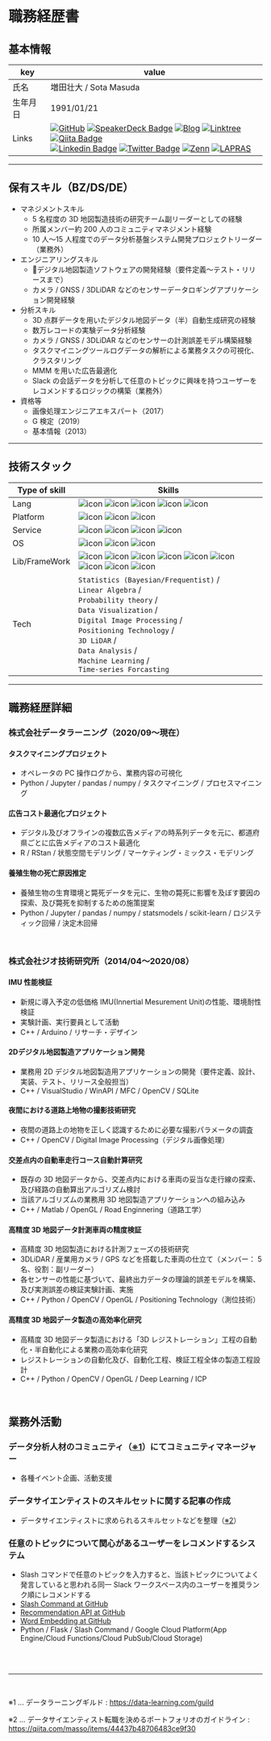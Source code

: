 # 職務経歴書

## 基本情報

|key|value|
|---|---|
|氏名|増田壮大 / Sota Masuda|
|生年月日|1991/01/21|
|Links|[![GitHub](https://img.shields.io/badge/-GitHub-181717?style=flat&logo=github&logoColor=white)](https://github.com/sota0121)  [![SpeakerDeck Badge](https://img.shields.io/badge/-SpeakerDeck-008080?style=flat&logo=Slides&logoColor=white)](https://speakerdeck.com/masso)  [![Blog](https://img.shields.io/badge/-HatenaBlog-4169e1?style=flat&logo=google-chrome&logoColor=white)](https://thinker-masso.hatenablog.com/)  [![Linktree](https://img.shields.io/badge/-Linktree-39e09b?style=flat&logo=linktree&logoColor=white)](https://linktr.ee/massox/)  [![Qiita Badge](https://img.shields.io/badge/-Qiita-55c500?style=flat&logo=Qiita&logoColor=white)](https://qiita.com/masso)<br>[![Linkedin Badge](https://img.shields.io/badge/-LinkedIn-0e76a8?style=flat&logo=Linkedin&logoColor=white)](https://www.linkedin.com/in/sotamasuda/)  [![Twitter Badge](https://img.shields.io/badge/-Twitter-00acee?style=flat&logo=Twitter&logoColor=white)](https://twitter.com/__masso__)  [![Zenn](https://img.shields.io/badge/-Zenn-3ea8ff?style=flat&logo=zenn&logoColor=white)](https://zenn.dev/masso)  [![LAPRAS](https://img.shields.io/badge/-LAPRAS-003089?style=flat&logo=openai&logoColor=white)](https://lapras.com/public/BOJILEQ)|


---

## 保有スキル（BZ/DS/DE）

- マネジメントスキル
  - 5 名程度の 3D 地図製造技術の研究チーム副リーダーとしての経験
  - 所属メンバー約 200 人のコミュニティマネジメント経験
  - 10 人〜15 人程度でのデータ分析基盤システム開発プロジェクトリーダー（業務外）
- エンジニアリングスキル
  - デジタル地図製造ソフトウェアの開発経験（要件定義〜テスト・リリースまで）
  - カメラ / GNSS / 3DLiDAR などのセンサーデータロギングアプリケーション開発経験
- 分析スキル
  - 3D 点群データを用いたデジタル地図データ（半）自動生成研究の経験
  - 数万レコードの実験データ分析経験
  - カメラ / GNSS / 3DLiDAR などのセンサーの計測誤差モデル構築経験
  - タスクマイニングツールログデータの解析による業務タスクの可視化、クラスタリング
  - MMM を用いた広告最適化
  - Slack の会話データを分析して任意のトピックに興味を持つユーザーをレコメンドするロジックの構築（業務外）
- 資格等
  - 画像処理エンジニアエキスパート（2017）
  - G 検定（2019）
  - 基本情報（2013）

---

## 技術スタック


| Type of skill | Skills |
| --- | --- |
|Lang|![icon](https://img.shields.io/badge/-Python-646464?style=flat&logo=Python&logoColor=ffe873)  ![icon](https://img.shields.io/badge/-C++-4682b4?style=flat&logo=c%2B%2B&logoColor=white)  ![icon](https://img.shields.io/badge/-SQL-f29111?style=flat&logo=mysql&logoColor=white)  ![icon](https://img.shields.io/badge/-R-276dc3?style=flat&logo=R&logoColor=white)  ![icon](https://img.shields.io/badge/-Bash-4eaa54?style=flat&logo=GNU-bash&logoColor=white)|
|Platform|![icon](https://img.shields.io/badge/-Google%20Cloud-4285f4?style=flat&logo=google-cloud&logoColor=white)  ![icon](https://img.shields.io/badge/-GitHub-181717?style=flat&logo=github&logoColor=white)  ![icon](https://img.shields.io/badge/-Docker-2496ed?style=flat&logo=docker&logoColor=white)|
|Service|![icon](https://img.shields.io/badge/-Slack-4a154b?style=flat&logo=slack&logoColor=white)  ![icon](https://img.shields.io/badge/-Asana-fc636b?style=flat&logo=asana&logoColor=white)  ![icon](https://img.shields.io/badge/-Trello-0079bf?style=flat&logo=trello&logoColor=white)  ![icon](https://img.shields.io/badge/-Google%20Workspace-4285f4?style=flat&logo=google&logoColor=white)|
|OS|![icon](https://img.shields.io/badge/-macOS-000000?style=flat&logo=macos&logoColor=white)  ![icon](https://img.shields.io/badge/-Windows-0078d6?style=flat&logo=windows&logoColor=white)  ![icon](https://img.shields.io/badge/-Linux%20(Ubuntu)-e95420?style=flat&logo=ubuntu&logoColor=white)|
|Lib/FrameWork|![icon](https://img.shields.io/badge/-Flask-000000?style=flat&logo=flask&logoColor=white)  ![icon](https://img.shields.io/badge/-OpenCV-5c3ee8?style=flat&logo=opencv&logoColor=white)  ![icon](https://img.shields.io/badge/-OpenGL-5586a4?style=flat&logo=opengl&logoColor=white)  ![icon](https://img.shields.io/badge/-pandas-150458?style=flat&logo=pandas&logoColor=white)  ![icon](https://img.shields.io/badge/-numpy-013243?style=flat&logo=numpy&logoColor=white)  ![icon](https://img.shields.io/badge/-matplotlib-3775a9?style=flat&logo=pypi&logoColor=white)  ![icon](https://img.shields.io/badge/-seaborn-3775a9?style=flat&logo=pypi&logoColor=white)  ![icon](https://img.shields.io/badge/-Jupyter-f37623?style=flat&logo=jupyter&logoColor=white)  ![icon](https://img.shields.io/badge/-scikit%20learn-f7931e?style=flat&logo=scikit-learn&logoColor=white)|
|Tech|`Statistics (Bayesian/Frequentist)` / <br>`Linear Algebra` / <br>`Probability theory` / <br>`Data Visualization` / <br>`Digital Image Processing` / <br>`Positioning Technology` / <br>`3D LiDAR` / <br>`Data Analysis` / <br>`Machine Learning` / <br>`Time-series Forcasting`|


---

## 職務経歴詳細

### 株式会社データラーニング（2020/09〜現在）

#### タスクマイニングプロジェクト

- オペレータの PC 操作ログから、業務内容の可視化
- Python / Jupyter / pandas / numpy / タスクマイニング / プロセスマイニング

#### 広告コスト最適化プロジェクト
- デジタル及びオフラインの複数広告メディアの時系列データを元に、都道府県ごとに広告メディアのコスト最適化
- R / RStan / 状態空間モデリング / マーケティング・ミックス・モデリング


#### 養殖生物の死亡原因推定

- 養殖生物の生育環境と斃死データを元に、生物の斃死に影響を及ぼす要因の探索、及び斃死を抑制するための施策提案
- Python / Jupyter / pandas / numpy / statsmodels / scikit-learn / ロジスティック回帰 / 決定木回帰

<br>

### 株式会社ジオ技術研究所（2014/04〜2020/08）

#### IMU 性能検証

- 新規に導入予定の低価格 IMU(Innertial Mesurement Unit)の性能、環境耐性検証
- 実験計画、実行要員として活動
- C++ / Arduino / リサーチ・デザイン


#### 2Dデジタル地図製造アプリケーション開発

- 業務用 2D デジタル地図製造用アプリケーションの開発（要件定義、設計、実装、テスト、リリース全般担当）
- C++ / VisualStudio / WinAPI / MFC / OpenCV / SQLite


#### 夜間における道路上地物の撮影技術研究

- 夜間の道路上の地物を正しく認識するために必要な撮影パラメータの調査
- C++ / OpenCV / Digital Image Processing（デジタル画像処理）


#### 交差点内の自動車走行コース自動計算研究

- 既存の 3D 地図データから、交差点内における車両の妥当な走行線の探索、及び経路の自動算出アルゴリズム検討
- 当該アルゴリズムの業務用 3D 地図製造アプリケーションへの組み込み
- C++ / Matlab / OpenGL / Road Enginnering（道路工学）

#### 高精度 3D 地図データ計測車両の精度検証

- 高精度 3D 地図製造における計測フェーズの技術研究
- 3DLiDAR / 産業用カメラ / GPS などを搭載した車両の仕立て（メンバー： 5 名、役割：副リーダー）
- 各センサーの性能に基づいて、最終出力データの理論的誤差モデルを構築、及び実測誤差の検証実験計画、実施
- C++ / Python / OpenCV / OpenGL / Positioning Technology（測位技術）


#### 高精度 3D 地図データ製造の高効率化研究

- 高精度 3D 地図データ製造における「3D レジストレーション」工程の自動化・半自動化による業務の高効率化研究
- レジストレーションの自動化及び、自動化工程、検証工程全体の製造工程設計
- C++ / Python / OpenCV / OpenGL / Deep Learning / ICP


<br>

## 業務外活動

### データ分析人材のコミュニティ（[※1](#anno-1)）にてコミュニティマネージャー

- 各種イベント企画、活動支援


### データサイエンティストのスキルセットに関する記事の作成

- データサイエンティストに求められるスキルセットなどを整理（[※2](#anno-2)）


### 任意のトピックについて関心があるユーザーをレコメンドするシステム

- Slash コマンドで任意のトピックを入力すると、当該トピックについてよく発言していると思われる同一 Slack ワークスペース内のユーザーを推奨ランク順にレコメンドする
- [Slash Command at GitHub](https://github.com/data-learning-guild/portfolio-slashcmd-gcp)
- [Recommendation API at GitHub](https://github.com/data-learning-guild/portfolio-recommendation-api)
- [Word Embedding at GitHub](https://github.com/data-learning-guild/portfolio-word-embedding)
- Python / Flask / Slash Command / Google Cloud Platform(App Engine/Cloud Functions/Cloud PubSub/Cloud Storage)

<br><br>

---

<br>

<a name="anno-1">※1 ... データラーニングギルド : https://data-learning.com/guild</a>

<a name="anno-2">※2 ... データサイエンティスト転職を決めるポートフォリオのガイドライン : https://qiita.com/masso/items/44437b48706483ce9f30</a>


